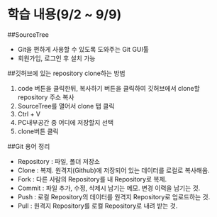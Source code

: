# 학습 내용(9/2 ~ 9/9)

##SourceTree
- Git을 편하게 사용할 수 있도록 도와주는 Git GUI툴
- 회원가입, 로그인 후 설치 가능

##깃허브에 있는 repository clone하는 방법
1. code 버튼을 클릭한뒤, 복사하기 버튼을 클릭하여 깃허브에서 clone할 repository 주소 복사
2. SourceTree를 열어서 clone 탭 클릭
3. Ctrl + V
4. PC내부공간 중 어디에 저장할지 선택
5. clone버튼 클릭

##Git 용어 정리
- Repository : 파일, 폴더 저장소
- Clone : 복제. 원격지(Github)에 저장되어 있는 데이터를 로컬로 복사해옴.
- Fork : 다른 사람의 Repository를 내 Repository로 복제.
- Commit : 파일 추가, 수정, 삭제시 남기는 메모. 변경 이력을 남기는 것.
- Push : 로컬 Repository의 데이터를 원격지 Repository로 업로드하는 것.
- Pull : 원격지 Repository를 로컬 Repository로 내려 받는 것.


